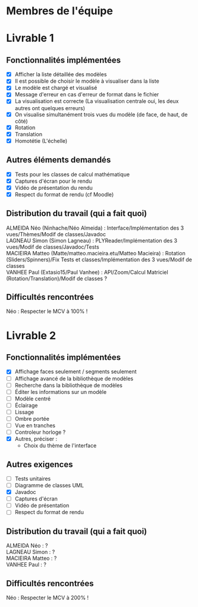 # Membres de l'équipe

# Livrable 1

## Fonctionnalités implémentées

- [x] Afficher la liste détaillée des modèles
- [x] Il est possible de choisir le modèle à visualiser dans la liste
- [x] Le modèle est chargé et visualisé
- [x] Message d'erreur en cas d'erreur de format dans le fichier
- [x] La visualisation est correcte (La visualisation centrale oui, les deux autres ont quelques erreurs)
- [x] On visualise simultanément trois vues du modèle (de face, de haut, de côté)
- [x] Rotation
- [x] Translation
- [x] Homotétie (L'échelle)

## Autres éléments demandés

- [x] Tests pour les classes de calcul mathématique
- [x] Captures d'écran pour le rendu
- [x] Vidéo de présentation du rendu
- [x] Respect du format de rendu (cf Moodle)

## Distribution du travail (qui a fait quoi)

ALMEIDA     Néo  (Ninhache/Néo Almeida)  :  Interface/Implémentation des 3 vues/Thèmes/Modif de classes/Javadoc <br>
LAGNEAU     Simon (Simon Lagneau)  :  PLYReader/Implémentation des 3 vues/Modif de classes/Javadoc/Tests <br>
MACIEIRA    Matteo (Matte/matteo.macieira.etu/Matteo Macieira) :  Rotation (Sliders/Spinners)/Fix Tests et classes/Implémentation des 3 vues/Modif de classes <br>
VANHEE      Paul (Extasio15/Paul Vanhee) :  API/Zoom/Calcul Matriciel (Rotation/Translation)/Modif de classes ?<br>

## Difficultés rencontrées

Néo : Respecter le MCV à 100% !

# Livrable 2

## Fonctionnalités implémentées


- [x] Affichage faces seulement / segments seulement
- [ ] Affichage avancé de la bibliothèque de modèles
- [ ] Recherche dans la bibliothèque de modèles
- [ ] Éditer les informations sur un modèle
- [ ] Modèle centré
- [ ] Éclairage
- [ ] Lissage
- [ ] Ombre portée
- [ ] Vue en tranches
- [ ] Controleur horloge ?
- [x] Autres, préciser :
    - Choix du thème de l'interface

## Autres exigences

- [ ] Tests unitaires
- [ ] Diagramme de classes UML
- [x] Javadoc
- [ ] Captures d'écran
- [ ] Vidéo de présentation
- [ ] Respect du format de rendu

## Distribution du travail (qui a fait quoi)

ALMEIDA     Néo     :   ?<br>
LAGNEAU     Simon   :   ?<br>
MACIEIRA    Matteo  :   ?<br>
VANHEE      Paul    :   ?<br>


## Difficultés rencontrées

Néo : Respecter le MCV à 200% !
